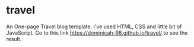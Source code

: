 # travel
An One-page Travel blog template. I've used HTML, CSS and little bit of JavaScript.
Go to this link https://dominicah-98.github.io/travel/ to see the result.
